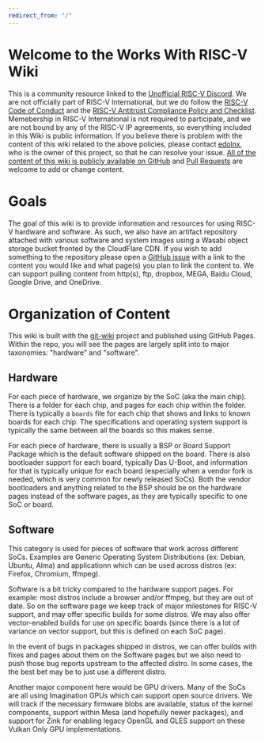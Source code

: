 ```yaml
---
redirect_from: "/"
---
```


# Welcome to the Works With RISC-V Wiki

This is a community resource linked to the [Unofficial RISC-V Discord](https://discord.gg/CTdTs5RUMe). We are not officially part of RISC-V International, but we do follow the [RISC-V Code of Conduct](https://riscv.org/community-code-of-conduct/) and the [RISC-V Antitrust Compliance Policy and Checklist](https://riscv.org/antitrust/). Memebership in RISC-V International is not required to participate, and we are not bound by any of the RISC-V IP agreements, so everything included in this Wiki is public information. If you believe there is problem with the content of this wiki related to the above policies, please contact [edolnx](https://github.com/edolnx), who is the owner of this project, so that he can resolve your issue. [All of the content of this wiki is publicly available on GitHub](https://github.com/workswithriscv/wiki) and [Pull Requests](https://github.com/workswithriscv/wiki/pulls) are welcome to add or change content.

# Goals

The goal of this wiki is to provide information and resources for using RISC-V hardware and software. As such, we also have an artifact repository attached with various software and system images using a Wasabi object storage bucket fronted by the CloudFlare CDN. If you wish to add something to the repository please open a [GitHub issue](https://github.com/workswithriscv/wiki/issues) with a link to the content you would like and what page(s) you plan to link the content to. We can support pulling content from http(s), ftp, dropbox, MEGA, Baidu Cloud, Google Drive, and OneDrive.

# Organization of Content

This wiki is built with the [git-wiki](https://www.drassil.org/git-wiki/main_page) project and published using GitHub Pages. Within the repo, you will see the pages are largely split into to major taxonomies: "hardware" and "software". 

## Hardware

For each piece of hardware, we organize by the SoC (aka the main chip). There is a folder for each chip, and pages for each chip within the folder. There is typically a `boards` file for each chip that shows and links to known boards for each chip. The specifications and operating system support is typically the same between all the boards so this makes sense.

For each piece of hardware, there is usually a BSP or Board Support Package which is the default software shipped on the board. There is also bootloader support for each board, typically Das U-Boot, and information for that is typically unique for each board (especially when a vendor fork is needed, which is very common for newly released SoCs). Both the vendor bootloaders and anything related to the BSP should be on the hardware pages instead of the software pages, as they are typically specific to one SoC or board.

## Software

This category is used for pieces of software that work across different SoCs. Examples are Generic Operating System Distributions (ex: Debian, Ubuntu, Alma) and applicationn which can be used across distros (ex: Firefox, Chromium, ffmpeg).

Software is a bit tricky compared to the hardware support pages. For example: most distros include a browser and/or ffmpeg, but they are out of date. So on the software page we keep track of major milestones for RISC-V support, and may offer specific builds for some distros. We may also offer vector-enabled builds for use on specific boards (since there is a lot of variance on vector support, but this is defined on each SoC page).

In the event of bugs in packages shipped in distros, we can offer builds with fixes and pages about them on the Software pages but we also need to push those bug reports upstream to the affected distro. In some cases, the the best bet may be to just use a different distro.

Another major component here would be GPU drivers. Many of the SoCs are all using Imagination GPUs which can support open source drivers. We will track if the necessary firmware blobs are available, status of the kernel components, support within Mesa (and hopefully newer packages), and support for Zink for enabling legacy OpenGL and GLES support on these Vulkan Only GPU implementations.